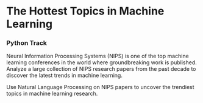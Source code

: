 # The Hottest Topics in Machine Learning

### Python Track
Neural Information Processing Systems (NIPS) is one of the top machine learning conferences in the world where groundbreaking work is published. Analyze a large collection of NIPS research papers from the past decade to discover the latest trends in machine learning.

Use Natural Language Processing on NIPS papers to uncover the trendiest topics in machine learning research.
